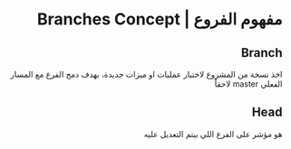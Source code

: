 <div dir="rtl">

# مفهوم الفروع | Branches Concept

## Branch
اخذ نسخة من المشروع لاختبار عمليات او ميزات جديدة، بهدف دمج الفرع مع المسار الفعلي master لاحقاً

## Head 
 هو مؤشر على الفرع  اللي بيتم التعديل عليه


 </div>
